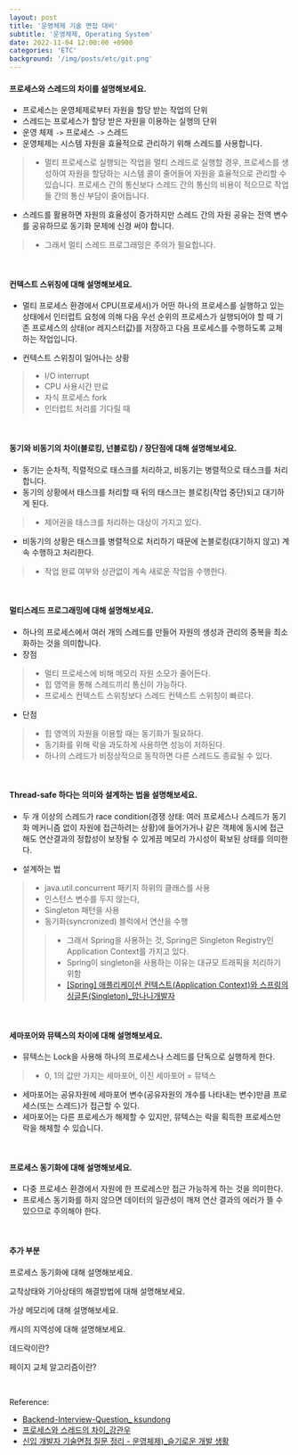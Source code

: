 ```yaml
---
layout: post
title: '운영체제 기술 면접 대비'
subtitle: '운영체제, Operating System'
date: 2022-11-04 12:00:00 +0900
categories: 'ETC'
background: '/img/posts/etc/git.png'
---
```


#### 프로세스와 스레드의 차이를 설명해보세요.
- 프로세스는 운영체제로부터 자원을 할당 받는 작업의 단위
- 스레드는 프로세스가 할당 받은 자원을 이용하는 실행의 단위
- 운영 체제 `->` 프로세스 `->` 스레드
- 운영체제는 시스템 자원을 효율적으로 관리하기 위해 스레드를 사용합니다.
> - 멀티 프로세스로 실행되는 작업을 멀티 스레드로 실행할 경우, 프로세스를 생성하여 자원을 할당하는 시스템 콜이 줄어들어 자원을 효율적으로 관리할 수 있습니다. 프로세스 간의 통신보다 스레드 간의 통신의 비용이 적으므로 작업들 간의 통신 부담이 줄어듭니다.
- 스레드를 활용하면 자원의 효율성이 증가하지만 스레드 간의 자원 공유는 전역 변수를 공유하므로 동기화 문제에 신경 써야 합니다. 
> - 그래서 멀티 스레드 프로그래밍은 주의가 필요합니다.

<br>

#### 컨텍스트 스위칭에 대해 설명해보세요.
- 멀티 프로세스 환경에서 CPU(프로세서)가 어떤 하나의 프로세스를 실행하고 있는 상태에서 인터럽트 요청에 의해 다음 우선 순위의 프로세스가 실행되어야 할 때 기존 프로세스의 상태(or 레지스터값)를 저장하고 다음 프로세스를 수행하도록 교체하는 작업입니다. 

- 컨텍스트 스위칭이 일어나는 상황
> - I/O interrupt
> - CPU 사용시간 만료
> - 자식  프로세스 fork
> - 인터럽트 처리를 기다릴 때

<br>

#### 동기와 비동기의 차이(블로킹, 넌블로킹) / 장단점에 대해 설명해보세요.
- 동기는 순차적, 직렬적으로 태스크를 처리하고, 비동기는 병렬적으로 태스크를 처리합니다.
- 동기의 상황에서 태스크를 처리할 때 뒤의 태스크는 블로킹(작업 중단)되고 대기하게 된다.
> - 제어권을 태스크를 처리하는 대상이 가지고 있다.
- 비동기의 상황은 태스크를 병렬적으로 처리하기 때문에 논블로킹(대기하지 않고) 계속 수행하고 처리한다.
> - 작업 완료 여부와 상관없이 계속 새로운 작업을 수행한다. 

<br>

#### 멀티스레드 프로그래밍에 대해 설명해보세요.
- 하나의 프로세스에서 여러 개의 스레드를 만들어 자원의 생성과 관리의 중복을 최소화하는 것을 의미합니다.
- 장점
> - 멀티 프로세스에 비해 메모리 자원 소모가 줄어든다.
> - 힙 영역을 통해 스레드끼리 통신이 가능하다.
> - 프로세스 컨텍스트 스위칭보다 스레드 컨텍스트 스위칭이 빠르다.
- 단점
> - 힙 영역의 자원을 이용할 때는 동기화가 필요하다.
> - 동기화를 위해 락을 과도하게 사용하면 성능이 저하된다.
> - 하나의 스레드가 비정상적으로 동작하면 다른 스레드도 종료될 수 있다. 


<br>

#### Thread-safe 하다는 의미와 설계하는 법을 설명해보세요.

- 두 개 이상의 스레드가 race condition(경쟁 상태: 여러 프로세스나 스레드가 동기화 메커니즘 없이 자원에 접근하려는 상황)에 들어가거나 같은  객체에 동시에 접근해도 연산결과의 정합성이 보장될 수 있게끔 메모리 가시성이 확보된 상태를 의미한다. 

- 설계하는 법
> - java.util.concurrent 패키지 하위의 클래스를 사용
> - 인스턴스 변수를 두지 않는다,
> - Singleton 패턴을 사용
> - 동기화(syncronized) 블럭에서 연산을 수행
> > - 그래서 Spring을 사용하는 것, Spring은 Singleton Registry인 Application Context를 가지고 있다.
> > - Spring이 singleton을 사용하는 이유는 대규모 트래픽을 처리하기 위함
> > - [[Spring] 애플리케이션 컨텍스트(Application Context)와 스프링의 싱글톤(Singleton)_망나니개발자](https://mangkyu.tistory.com/151)

<br>

#### 세마포어와 뮤텍스의 차이에 대해 설명해보세요.
- 뮤텍스는 Lock을 사용해 하나의 프로세스나 스레드를 단독으로 실행하게 한다.
> - 0, 1의 값만 가지는 세마포어, 이진 세마포어 = 뮤텍스
- 세마포어는 공유자원에 세마포어 변수(공유자원의 개수를 나타내는 변수)만큼 프로세스(또는 스레드)가 접근할 수 있다.
- 세마포어는 다른 프로세스가 해제할 수 있지만, 뮤텍스는 락을 획득한 프로세스만 락을 해체할 수 있습니다.

<br>

#### 프로세스 동기화에 대해 설명해보세요.
- 다중 프로세스 환경에서 자원에 한 프로레스만 접근 가능하게 하는 것을 의미한다.
- 프로세스 동기화를 하지 않으면 데이터의 일관성이 깨져 연산 결과의 에러가 뜰 수 있으므로 주의해야 한다. 

<br>

#### 추가 부분

프로세스 동기화에 대해 설명해보세요.

교착상태와 기아상태의 해결방법에 대해 설명해보세요.

가상 메모리에 대해 설명해보세요.

캐시의 지역성에 대해 설명해보세요.

데드락이란?

페이지 교체 알고리즘이란?

<br>

Reference:
- [Backend-Interview-Question_ ksundong](https://github.com/ksundong/backend-interview-question)
- [프로세스와 스레드의 차이_강관우](https://brunch.co.kr/@kd4/3)
- [신입 개발자 기술면접 질문 정리 - 운영체제)_슬기로운 개발 생활](https://dev-coco.tistory.com/162)
